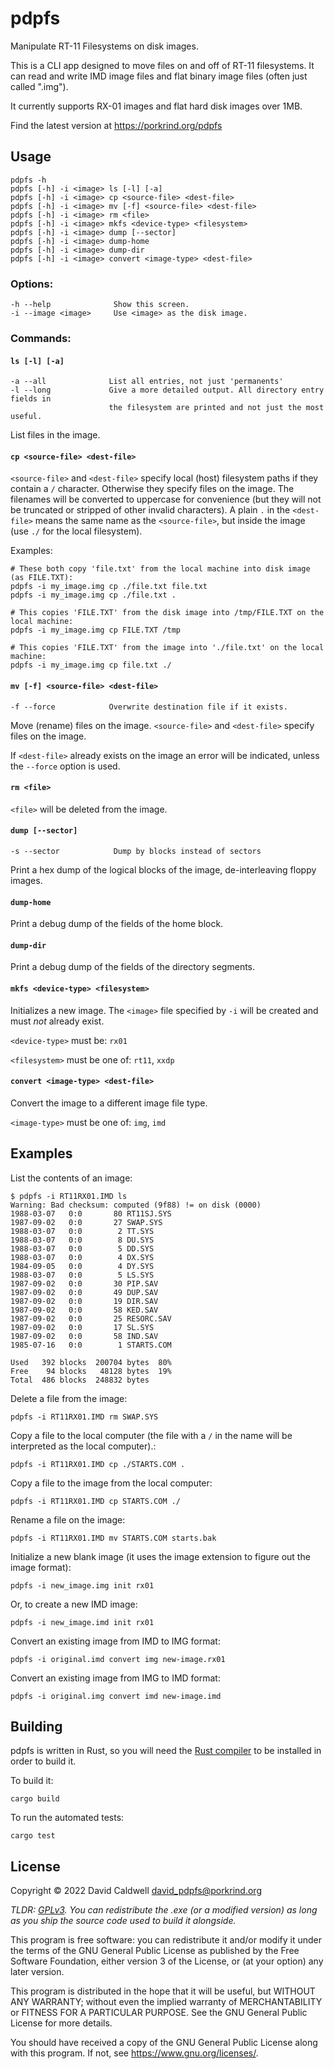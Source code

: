 pdpfs
======

Manipulate RT-11 Filesystems on disk images.

This is a CLI app designed to move files on and off of RT-11 filesystems. It
can read and write IMD image files and flat binary image files (often just
called ".img").

It currently supports RX-01 images and flat hard disk images over 1MB.

Find the latest version at https://porkrind.org/pdpfs

## Usage

    pdpfs -h
    pdpfs [-h] -i <image> ls [-l] [-a]
    pdpfs [-h] -i <image> cp <source-file> <dest-file>
    pdpfs [-h] -i <image> mv [-f] <source-file> <dest-file>
    pdpfs [-h] -i <image> rm <file>
    pdpfs [-h] -i <image> mkfs <device-type> <filesystem>
    pdpfs [-h] -i <image> dump [--sector]
    pdpfs [-h] -i <image> dump-home
    pdpfs [-h] -i <image> dump-dir
    pdpfs [-h] -i <image> convert <image-type> <dest-file>

### Options:

    -h --help              Show this screen.
    -i --image <image>     Use <image> as the disk image.

### Commands:

#### `ls [-l] [-a]`

    -a --all              List all entries, not just 'permanents'
    -l --long             Give a more detailed output. All directory entry fields in
                          the filesystem are printed and not just the most useful.

List files in the image.

#### `cp <source-file> <dest-file>`

`<source-file>` and `<dest-file>` specify local (host) filesystem paths if
they contain a `/` character. Otherwise they specify files on the
image. The filenames will be converted to uppercase for convenience (but
they will not be truncated or stripped of other invalid characters). A
plain `.` in the `<dest-file>` means the same name as the `<source-file>`, but
inside the image (use `./` for the local filesystem).

Examples:

    # These both copy 'file.txt' from the local machine into disk image (as FILE.TXT):
    pdpfs -i my_image.img cp ./file.txt file.txt
    pdpfs -i my_image.img cp ./file.txt .

    # This copies 'FILE.TXT' from the disk image into /tmp/FILE.TXT on the local machine:
    pdpfs -i my_image.img cp FILE.TXT /tmp

    # This copies 'FILE.TXT' from the image into './file.txt' on the local machine:
    pdpfs -i my_image.img cp file.txt ./

#### `mv [-f] <source-file> <dest-file>`

    -f --force            Overwrite destination file if it exists.

Move (rename) files on the image. `<source-file>` and `<dest-file>` specify
files on the image.

If `<dest-file>` already exists on the image an error will be indicated,
unless the `--force` option is used.

#### `rm <file>`

`<file>` will be deleted from the image.

#### `dump [--sector]`

    -s --sector            Dump by blocks instead of sectors

Print a hex dump of the logical blocks of the image, de-interleaving floppy images.

#### `dump-home`

Print a debug dump of the fields of the home block.

#### `dump-dir`

Print a debug dump of the fields of the directory segments.

#### `mkfs <device-type> <filesystem>`

Initializes a new image. The `<image>` file specified by `-i` will be created
and must _not_ already exist.

`<device-type>` must be: `rx01`

`<filesystem>` must be one of: `rt11`, `xxdp`

#### `convert <image-type> <dest-file>`

Convert the image to a different image file type.

`<image-type>` must be one of: `img`, `imd`

## Examples

List the contents of an image:

    $ pdpfs -i RT11RX01.IMD ls
    Warning: Bad checksum: computed (9f88) != on disk (0000)
    1988-03-07   0:0       80 RT11SJ.SYS
    1987-09-02   0:0       27 SWAP.SYS
    1988-03-07   0:0        2 TT.SYS
    1988-03-07   0:0        8 DU.SYS
    1988-03-07   0:0        5 DD.SYS
    1988-03-07   0:0        4 DX.SYS
    1984-09-05   0:0        4 DY.SYS
    1988-03-07   0:0        5 LS.SYS
    1987-09-02   0:0       30 PIP.SAV
    1987-09-02   0:0       49 DUP.SAV
    1987-09-02   0:0       19 DIR.SAV
    1987-09-02   0:0       58 KED.SAV
    1987-09-02   0:0       25 RESORC.SAV
    1987-09-02   0:0       17 SL.SYS
    1987-09-02   0:0       58 IND.SAV
    1985-07-16   0:0        1 STARTS.COM

    Used   392 blocks  200704 bytes  80%
    Free    94 blocks   48128 bytes  19%
    Total  486 blocks  248832 bytes

Delete a file from the image:

    pdpfs -i RT11RX01.IMD rm SWAP.SYS

Copy a file to the local computer (the file with a `/` in the name will be
interpreted as the local computer).:

    pdpfs -i RT11RX01.IMD cp ./STARTS.COM .

Copy a file to the image from the local computer:

    pdpfs -i RT11RX01.IMD cp STARTS.COM ./

Rename a file on the image:

    pdpfs -i RT11RX01.IMD mv STARTS.COM starts.bak

Initialize a new blank image (it uses the image extension to figure out the
image format):

    pdpfs -i new_image.img init rx01

Or, to create a new IMD image:

    pdpfs -i new_image.imd init rx01

Convert an existing image from IMD to IMG format:

    pdpfs -i original.imd convert img new-image.rx01

Convert an existing image from IMG to IMD format:

    pdpfs -i original.img convert imd new-image.imd


Building
--------

pdpfs is written in Rust, so you will need the [Rust
compiler](https://rust-lang.org) to be installed in order to build it.

To build it:

    cargo build

To run the automated tests:

    cargo test


License
-------

Copyright © 2022 David Caldwell <david_pdpfs@porkrind.org>

*TLDR: [GPLv3](LICENSE.md). You can redistribute the .exe (or a modified
version) as long as you ship the source code used to build it alongside.*

This program is free software: you can redistribute it and/or modify
it under the terms of the GNU General Public License as published by
the Free Software Foundation, either version 3 of the License, or
(at your option) any later version.

This program is distributed in the hope that it will be useful,
but WITHOUT ANY WARRANTY; without even the implied warranty of
MERCHANTABILITY or FITNESS FOR A PARTICULAR PURPOSE.  See the
GNU General Public License for more details.

You should have received a copy of the GNU General Public License
along with this program.  If not, see <https://www.gnu.org/licenses/>.
